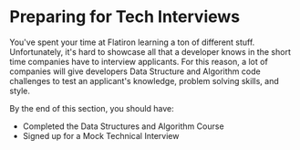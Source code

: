 # Preparing for Tech Interviews

You've spent your time at Flatiron learning a ton of different stuff. Unfortunately, it's hard to showcase all that a developer knows in the short time companies have to interview applicants. For this reason, a lot of companies will give developers Data Structure and Algorithm code challenges to test an applicant's knowledge, problem solving skills, and style. 

By the end of this section, you should have:

* Completed the Data Structures and Algorithm Course
* Signed up for a Mock Technical Interview
